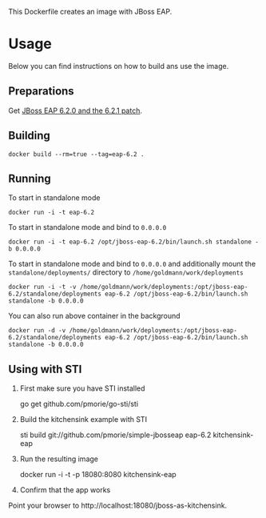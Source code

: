 This Dockerfile creates an image with JBoss EAP.

# Usage

Below you can find instructions on how to build ans use the image.

## Preparations

Get [JBoss EAP 6.2.0 and the 6.2.1 patch](https://access.redhat.com/jbossnetwork/restricted/listSoftware.html?downloadType=distributions&product=appplatform&productChanged=yes).

## Building

    docker build --rm=true --tag=eap-6.2 .

## Running

To start in standalone mode

    docker run -i -t eap-6.2

To start in standalone mode and bind to `0.0.0.0`

    docker run -i -t eap-6.2 /opt/jboss-eap-6.2/bin/launch.sh standalone -b 0.0.0.0

To start in standalone mode and bind to `0.0.0.0` and additionally mount the `standalone/deployments/` directory to `/home/goldmann/work/deployments`

    docker run -i -t -v /home/goldmann/work/deployments:/opt/jboss-eap-6.2/standalone/deployments eap-6.2 /opt/jboss-eap-6.2/bin/launch.sh standalone -b 0.0.0.0

You can also run above container in the background

    docker run -d -v /home/goldmann/work/deployments:/opt/jboss-eap-6.2/standalone/deployments eap-6.2 /opt/jboss-eap-6.2/bin/launch.sh standalone -b 0.0.0.0

## Using with STI

1. First make sure you have STI installed

    go get github.com/pmorie/go-sti/sti

2. Build the kitchensink example with STI

   sti build git://github.com/pmorie/simple-jbosseap eap-6.2 kitchensink-eap

3. Run the resulting image

   docker run -i -t -p 18080:8080 kitchensink-eap

4. Confirm that the app works

Point your browser to http://localhost:18080/jboss-as-kitchensink.
